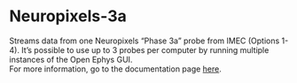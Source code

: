 # Neuropixels-3a
Streams data from one Neuropixels “Phase 3a” probe from IMEC (Options 1-4). It’s possible to use up to 3 probes per computer by running multiple instances of the Open Ephys GUI.\
For more information, go to the documentation page [here](https://open-ephys.github.io/gui-docs/User%20Manual/Plugins/Neuropixels%203a.html).
